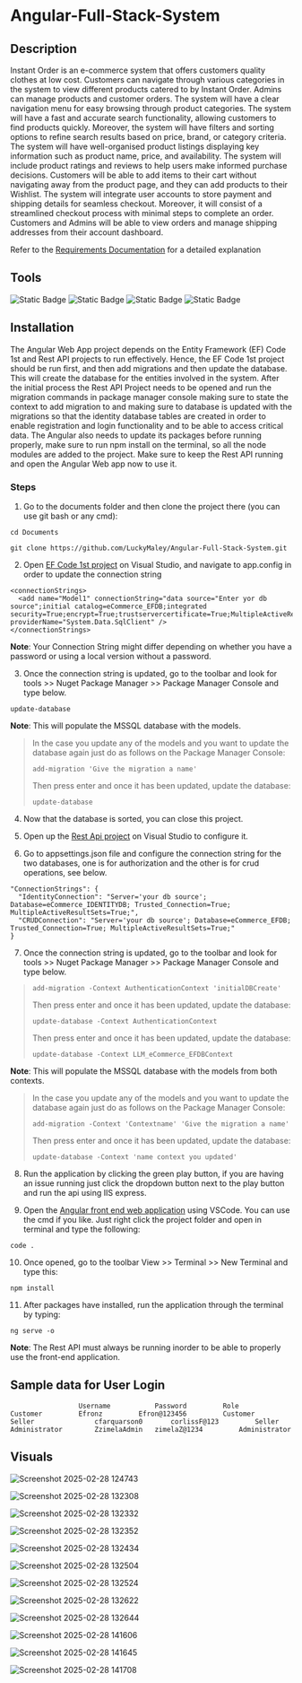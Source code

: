 # Angular-Full-Stack-System



## Description
Instant Order is an e-commerce system that offers customers quality clothes at low cost. Customers can navigate through various categories in the system to view different products catered to by Instant Order. Admins can manage products and customer orders.
The system will have a clear navigation menu for easy browsing through product categories. The system will have a fast and accurate search functionality, allowing customers to find products quickly. Moreover, the system will have filters and sorting options to refine search results based on price, brand, or category criteria.
The system will have well-organised product listings displaying key information such as product name, price, and availability. The system will include product ratings and reviews to help users make informed purchase decisions. Customers will be able to add items to their cart without navigating away from the product page, and they can add products to their Wishlist.
The system will integrate user accounts to store payment and shipping details for seamless checkout. Moreover, it will consist of a streamlined checkout process with minimal steps to complete an order. Customers and Admins will be able to view orders and manage shipping addresses from their account dashboard.


Refer to the [Requirements Documentation](/LLM_eCommerce_Requirement_Specification.docx) for a detailed explanation 

## Tools
![Static Badge](https://img.shields.io/badge/Visual%20Studio-2022%20or%20later-green) ![Static Badge](https://img.shields.io/badge/.Net%20Framework-6.0-blue) ![Static Badge](https://img.shields.io/badge/MSSQL-v18%20or%20later-red) ![Static Badge](https://img.shields.io/badge/VScode-1.97.0%20or%20later-yellow)

## Installation
The Angular Web App project depends on the Entity Framework (EF) Code 1st and Rest API projects to run effectively. Hence, the EF Code 1st project should be run first, and then add migrations and then update the database. This will create the database for the entities involved in the system. After the initial process the Rest API Project needs to be opened and run the migration commands in package manager console making sure to state the context to add migration to and making sure to database is updated with the migrations so that the identity database tables are created in order to enable registration and login functionality and to be able to access critical data. The Angular also needs to update its packages before running properly, make sure to run npm install on the terminal, so all the node modules are added to the project. Make sure to keep the Rest API running and open the Angular Web app now to use it.


### Steps

1. Go to the documents folder and then clone the project there (you can use git bash or any cmd):
```
cd Documents
```
```
git clone https://github.com/LuckyMaley/Angular-Full-Stack-System.git
```

2. Open [EF Code 1st project](/LLM_eCommerce_EFCODE1ST) on Visual Studio, and navigate to app.config in order to update the connection string
```
<connectionStrings>
  <add name="Model1" connectionString="data source="Enter yor db source";initial catalog=eCommerce_EFDB;integrated security=True;encrypt=True;trustservercertificate=True;MultipleActiveResultSets=True;App=EntityFramework" providerName="System.Data.SqlClient" />
</connectionStrings>
```
**Note**: Your Connection String might differ depending on whether you have a password or using a local version without a password.

3. Once the connection string is updated, go to the toolbar and look for tools >> Nuget Package Manager >> Package Manager Console and type below.
```
update-database
```
**Note**: This will populate the MSSQL database with the models. 

> In the case you update any of the models and you want to update the database again just do as follows on the Package Manager Console:
> ```
> add-migration 'Give the migration a name'
> ```
> Then press enter and once it has been updated, update the database:
> ```
> update-database
> ```

4. Now that the database is sorted, you can close this project.

5. Open up the [Rest Api project](/LLM_eCommerce_RESTAPI) on Visual Studio to configure it.

6. Go to appsettings.json file and configure the connection string for the two databases, one is for authorization and the other is for crud operations, see below.
```
"ConnectionStrings": {
  "IdentityConnection": "Server='your db source'; Database=eCommerce_IDENTITYDB; Trusted_Connection=True; MultipleActiveResultSets=True;",
  "CRUDConnection": "Server='your db source'; Database=eCommerce_EFDB; Trusted_Connection=True; MultipleActiveResultSets=True;"
}
```

7. Once the connection string is updated, go to the toolbar and look for tools >> Nuget Package Manager >> Package Manager Console and type below.
> ```
> add-migration -Context AuthenticationContext 'initialDBCreate'
> ```
> Then press enter and once it has been updated, update the database:
> ```
> update-database -Context AuthenticationContext
> ```
> Then press enter and once it has been updated, update the database:
> ```
> update-database -Context LLM_eCommerce_EFDBContext
> ```
**Note**: This will populate the MSSQL database with the models from both contexts. 

> In the case you update any of the models and you want to update the database again just do as follows on the Package Manager Console:
> ```
> add-migration -Context 'Contextname' 'Give the migration a name'
> ```
> Then press enter and once it has been updated, update the database:
> ```
> update-database -Context 'name context you updated'
> ```
8. Run the application by clicking the green play button, if you are having an issue running just click the dropdown button next to the play button and run the api using IIS express.

9. Open the [Angular front end web application](/LLM-eCommerce-Ang) using VSCode. You can use the cmd if you like. Just right click the project folder and open in terminal and type the following:
```
code .
```

10. Once opened, go to the toolbar View >> Terminal >> New Terminal and type this:
```
npm install
```

11. After packages have installed, run the application through the terminal by typing:
```
ng serve -o
``` 
**Note**: The Rest API must always be running inorder to be able to properly use the front-end application.


## Sample data for User Login	
```	
	             Username	        Password	     Role
Customer	     Efronz	        Efron@123456	     Customer 
Seller	             cfarquarson0       corlissF@123	     Seller
Administrator	     ZzimelaAdmin	zimelaZ@1234	     Administrator
```

## Visuals
![Screenshot 2025-02-28 124743](https://github.com/user-attachments/assets/7d503b67-e80a-4e71-a000-c889b723db58)

![Screenshot 2025-02-28 132308](https://github.com/user-attachments/assets/7280b35d-e351-485b-b8ab-bf2eefc5bec1)

![Screenshot 2025-02-28 132332](https://github.com/user-attachments/assets/44023e96-8fa7-4449-a68d-bc6ce8683004)

![Screenshot 2025-02-28 132352](https://github.com/user-attachments/assets/7752da04-e91c-488e-baea-be2081824c79)

![Screenshot 2025-02-28 132434](https://github.com/user-attachments/assets/616e1343-4fc6-4d5f-a604-56fc5a59cab9)

![Screenshot 2025-02-28 132504](https://github.com/user-attachments/assets/86d89be8-390c-43d9-82e5-81162c51ae29)

![Screenshot 2025-02-28 132524](https://github.com/user-attachments/assets/7b10799f-1ae0-43ff-84ba-636861137f7e)

![Screenshot 2025-02-28 132622](https://github.com/user-attachments/assets/e76e55ab-55b5-44ed-9dbe-faea56e9c41f)

![Screenshot 2025-02-28 132644](https://github.com/user-attachments/assets/a74b20f0-a08b-4f6e-82fe-4eb4725318e7)

![Screenshot 2025-02-28 141606](https://github.com/user-attachments/assets/71167183-d2e1-4263-92fa-505fabb3fdf3)

![Screenshot 2025-02-28 141645](https://github.com/user-attachments/assets/4a39050b-c394-4f9b-a250-f21dec3ffbd3)

![Screenshot 2025-02-28 141708](https://github.com/user-attachments/assets/031134e1-d6c4-466f-a31c-8ffe6540a23a)







